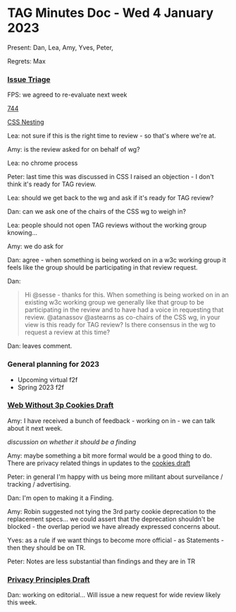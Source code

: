 # TAG Minutes Doc - Wed 4 January 2023

Present: Dan, Lea, Amy, Yves, Peter, 

Regrets: Max

### [Issue Triage](https://github.com/w3ctag/design-reviews/issues?q=is%3Aopen+is%3Aissue+label%3A%22Progress%3A+untriaged%22)

FPS: we agreed to re-evaluate next week

[744](https://github.com/w3ctag/design-reviews/issues/744)

[CSS Nesting](https://github.com/w3ctag/design-reviews/issues/791)

Lea: not sure if this is the right time to review - so that's where we're at.

Amy: is the review asked for on behalf of wg?

Lea: no chrome process

Peter: last time this was discussed in CSS I raised an objection - I don't think it's ready for TAG review.

Lea: should we get back to the wg and ask if it's ready for TAG review?

Dan: can we ask one of the chairs of the CSS wg to weigh in?

Lea: people should not open TAG reviews without the working group knowing... 

Amy: we do ask for

Dan: agree - when something is being worked on in a w3c working group it feels like the group should be participating in that review request.

Dan: 
<blockquote>
Hi @sesse - thanks for this. When something is being worked on in an existing w3c working group we generally like that group to be participating in the review and to have had a voice in requesting that review. @atanassov @astearns as co-chairs of the CSS wg, in your view is this ready for TAG review? Is there consensus in the wg to request a review at this time?
</blockquote>

Dan: leaves comment.

### General planning for 2023
* Upcoming virtual f2f
* Spring 2023 f2f

### [Web Without 3p Cookies Draft](https://github.com/w3ctag/design-reviews/blob/main/reviews/web_without_3p_cookies.md)

Amy: I have received a bunch of feedback - working on in - we can talk about it next week.

*discussion on whether it should be a finding*

Amy: maybe something a bit more formal would be a good thing to do. There are privacy related things in updates to the [cookies draft](https://httpwg.org/http-extensions/draft-ietf-httpbis-rfc6265bis.html#name-privacy-considerations)

Peter: in general I'm happy with us being more militant about surveilance / tracking / advertising.

Dan: I'm open to making it a Finding.

Amy: Robin suggested not tying the 3rd party cookie deprecation to the replacement specs... we could assert that the deprecation shouldn't be blocked - the overlap period we have already expressed concerns about.

Yves: as a rule if we want things to become more official - as Statements - then they should be on TR.

Peter: Notes are less substantial than findings and they are in TR

### [Privacy Principles Draft](https://www.w3.org/TR/privacy-principles/)

Dan: working on editorial... Will issue a new request for wide review likely this week.
